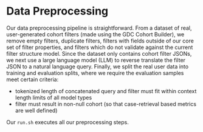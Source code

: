 # Data Preprocessing

Our data preprocessing pipeline is straightforward. From a dataset of real, user-generated cohort filters (made using the GDC Cohort Builder), we remove empty filters, duplicate filters, filters with fields outside of our core set of filter properties, and filters which do not validate against the current filter structure model. Since the dataset only contains cohort filter JSONs, we next use a large language model (LLM) to reverse translate the filter JSON to a natural language query. Finally, we split the real user data into training and evaluation splits, where we require the evaluation samples meet certain criteria:
* tokenized length of concatenated query and filter must fit within context length limits of all model types
* filter must result in non-null cohort (so that case-retrieval based metrics are well defined)

Our `run.sh` executes all our preprocessing steps.
